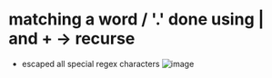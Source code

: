 # matching a word / '.' done using | and + -> recurse
- escaped all special regex characters
![image](https://user-images.githubusercontent.com/60461699/225870902-55778774-91f7-4323-a758-6bb8e36efb73.png)
